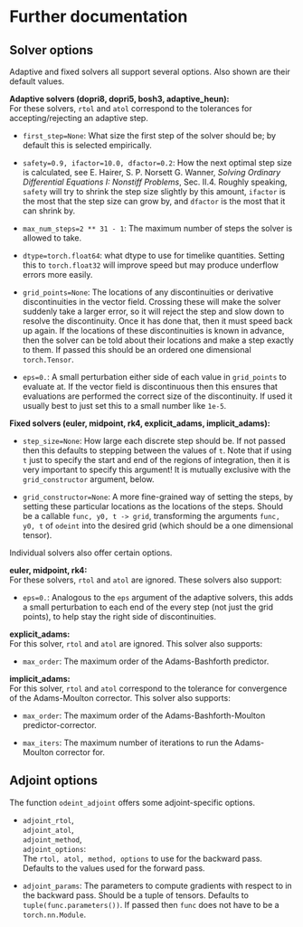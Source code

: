 # Further documentation

## Solver options

Adaptive and fixed solvers all support several options. Also shown are their default values.

**Adaptive solvers (dopri8, dopri5, bosh3, adaptive_heun):**<br>
For these solvers, `rtol` and `atol` correspond to the tolerances for accepting/rejecting an adaptive step.

- `first_step=None`: What size the first step of the solver should be; by default this is selected empirically.

- `safety=0.9, ifactor=10.0, dfactor=0.2`: How the next optimal step size is calculated, see E. Hairer, S. P. Norsett G. Wanner, *Solving Ordinary Differential Equations I: Nonstiff Problems*, Sec. II.4. Roughly speaking, `safety` will try to shrink the step size slightly by this amount, `ifactor` is the most that the step size can grow by, and `dfactor` is the most that it can shrink by.

- `max_num_steps=2 ** 31 - 1`: The maximum number of steps the solver is allowed to take.

- `dtype=torch.float64`: what dtype to use for timelike quantities. Setting this to `torch.float32` will improve speed but may produce underflow errors more easily.

- `grid_points=None`: The locations of any discontinuities or derivative discontinuities in the vector field. Crossing these will make the solver suddenly take a larger error, so it will reject the step and slow down to resolve the discontinuity. Once it has done that, then it must speed back up again. If the locations of these discontinuities is known in advance, then the solver can be told about their locations and make a step exactly to them. If passed this should be an ordered one dimensional `torch.Tensor`.

- `eps=0.`: A small perturbation either side of each value in `grid_points` to evaluate at. If the vector field is discontinuous then this ensures that evaluations are performed the correct size of the discontinuity. If used it usually best to just set this to a small number like `1e-5`.

**Fixed solvers (euler, midpoint, rk4, explicit_adams, implicit_adams):**<br>

- `step_size=None`: How large each discrete step should be. If not passed then this defaults to stepping between the values of `t`. Note that if using `t` just to specify the start and end of the regions of integration, then it is very important to specify this argument! It is mutually exclusive with the `grid_constructor` argument, below.

- `grid_constructor=None`: A more fine-grained way of setting the steps, by setting these particular locations as the locations of the steps. Should be a callable `func, y0, t -> grid`, transforming the arguments `func, y0, t` of `odeint` into the desired grid (which should be a one dimensional tensor).

Individual solvers also offer certain options.

**euler, midpoint, rk4:**<br>
For these solvers, `rtol` and `atol` are ignored. These solvers also support:

- `eps=0.`: Analogous to the `eps` argument of the adaptive solvers, this adds a small perturbation to each end of the every step (not just the grid points), to help stay the right side of discontinuities.

**explicit_adams:**<br>
For this solver, `rtol` and `atol` are ignored. This solver also supports:

- `max_order`: The maximum order of the Adams-Bashforth predictor.

**implicit_adams:**<br>
For this solver, `rtol` and `atol` correspond to the tolerance for convergence of the Adams-Moulton corrector. This solver also supports:

- `max_order`: The maximum order of the Adams-Bashforth-Moulton predictor-corrector.

- `max_iters`: The maximum number of iterations to run the Adams-Moulton corrector for.

 ## Adjoint options
 
 The function `odeint_adjoint` offers some adjoint-specific options.
 
 - `adjoint_rtol`,<br>`adjoint_atol`,<br>`adjoint_method`,<br>`adjoint_options`:<br>The `rtol, atol, method, options` to use for the backward pass. Defaults to the values used for the forward pass.
 
 - `adjoint_params`: The parameters to compute gradients with respect to in the backward pass. Should be a tuple of tensors. Defaults to `tuple(func.parameters())`. If passed then `func` does not have to be a `torch.nn.Module`.